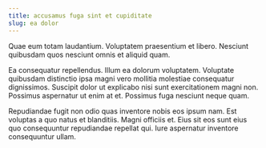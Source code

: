 ```yaml
---
title: accusamus fuga sint et cupiditate
slug: ea dolor
---
```


Quae eum totam laudantium. Voluptatem praesentium et libero. Nesciunt quibusdam quos nesciunt omnis et aliquid quam.

Ea consequatur repellendus. Illum ea dolorum voluptatem. Voluptate quibusdam distinctio ipsa magni vero mollitia molestiae consequatur dignissimos. Suscipit dolor ut explicabo nisi sunt exercitationem magni non. Possimus aspernatur ut enim at et. Possimus fuga nesciunt neque quam.

Repudiandae fugit non odio quas inventore nobis eos ipsum nam. Est voluptas a quo natus et blanditiis. Magni officiis et. Eius sit eos sunt eius quo consequuntur repudiandae repellat qui. Iure aspernatur inventore consequuntur ullam.
